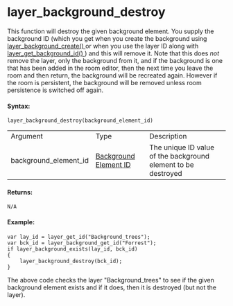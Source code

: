 # layer_background_destroy

This function will destroy the given background element. You supply the
background ID (which you get when you create the background using [
layer_background_create() ](layer_background_create) or when you use
the layer ID along with [ layer_get_background_id()
](layer_background_get_id) ) and this will remove it. Note that this
does *not* remove the layer, only the background from it, and if the
background is one that has been added in the room editor, then the next
time you leave the room and then return, the background will be
recreated again. However if the room is persistent, the background will
be removed unless room persistence is switched off again.

#### Syntax:

``` gml
layer_background_destroy(background_element_id)
```

|                       |                                                                                                                                                    |                                                               |
|-----------------------|----------------------------------------------------------------------------------------------------------------------------------------------------|---------------------------------------------------------------|
| Argument              | Type                                                                                                                                               | Description                                                   |
| background_element_id |  [Background Element ID](../../../../../../GameMaker_Language/GML_Reference/Asset_Management/Rooms/Background_Layers/layer_background_get_id)  | The unique ID value of the background element to be destroyed |

#### Returns:

``` gml
N/A
```

#### Example:

``` gml
var lay_id = layer_get_id("Background_trees");
var bck_id = layer_background_get_id("Forrest");
if layer_background_exists(lay_id, bck_id)
{
    layer_background_destroy(bck_id);
}
```

The above code checks the layer "Background_trees" to see if the given
background element exists and if it does, then it is destroyed (but not
the layer).
